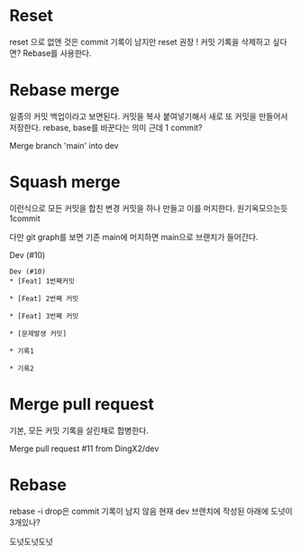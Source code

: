 # Reset
reset 으로 없앤 것은 commit 기록이 남지만
reset 권장 !
커밋 기록을 삭제하고 싶다면? Rebase를 사용한다.

# Rebase merge
일종의 커밋 백업이라고 보면된다.
커밋을 복사 붙여넣기해서 새로 또 커밋을 만들어서 저장한다.
rebase, base를 바꾼다는 의미 근데 1 commit?

Merge branch 'main' into dev

# Squash merge
이런식으로 모든 커밋을 합친 변경 커밋을 하나 만들고 이를 머지한다. 원기옥모으는듯 1commit

다만 git graph를 보면 기존 main에 머지하면 main으로 브랜치가 들어간다.

Dev (#10)
```
Dev (#10)
* [Feat] 1번째커밋

* [Feat] 2번째 커밋

* [Feat] 3번째 커밋

* [문제발생 커밋]

* 기록1

* 기록2
```

# Merge pull request
기본, 모든 커밋 기록을 살린채로 합병한다.

Merge pull request #11 from DingX2/dev


# Rebase 
rebase -i drop은 commit 기록이 남지 않음
현재 dev 브랜치에 작성된 아래에 도넛이 3개있나?

도넛도넛도넛 